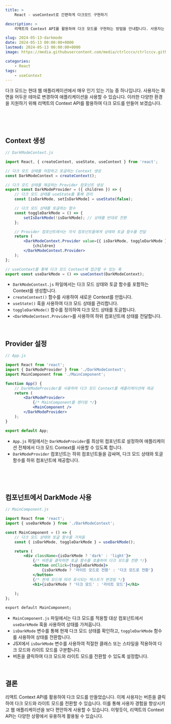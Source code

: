 ```yaml
---
title: >  
    React - useContext로 간편하게 다크모드 구현하기

description: >  
    리액트의 Context API를 활용하여 다크 모드를 구현하는 방법을 안내합니다. 사용자는 버튼을 클릭하여 테마를 라이트 모드와 다크 모드로 전환할 수 있습니다. 

slug: 2024-05-13-darkmode
date: 2024-05-13 00:00:00+0000
lastmod: 2024-05-13 00:00:00+0000
image: https://media.githubusercontent.com/media/ctrlcccv/ctrlcccv.github.io/master/assets/img/post/2024-05-13-darkmode.webp

categories:
    - React
tags:
    - useContext
---
```

다크 모드는 현대 웹 애플리케이션에서 매우 인기 있는 기능 중 하나입니다. 사용자는 화면을 어두운 테마로 변경하여 애플리케이션을 사용할 수 있습니다. 이러한 다양한 환경을 지원하기 위해 리액트의 Context API를 활용하여 다크 모드를 만들어 보겠습니다.   

<br>

<ins class="adsbygoogle"
     style="display:block; text-align:center;"
     data-ad-layout="in-article"
     data-ad-format="fluid"
     data-ad-client="ca-pub-8535540836842352"
     data-ad-slot="2974559225"></ins>
<script>
     (adsbygoogle = window.adsbygoogle || []).push({});
</script>


<br>

## Context 생성

```jsx
// DarkModeContext.js

import React, { createContext, useState, useContext } from 'react';

// 다크 모드 상태를 저장하고 토글하는 Context 생성
const DarkModeContext = createContext();

// 다크 모드 상태를 제공하는 Provider 컴포넌트 생성
export const DarkModeProvider = ({ children }) => {
    // 다크 모드 상태를 useState를 통해 관리
    const [isDarkMode, setIsDarkMode] = useState(false);

    // 다크 모드 상태를 토글하는 함수
    const toggleDarkMode = () => {
        setIsDarkMode(!isDarkMode); // 상태를 반대로 전환
    };

    // Provider 컴포넌트에서는 자식 컴포넌트들에게 상태와 토글 함수를 전달
    return (
        <DarkModeContext.Provider value={{ isDarkMode, toggleDarkMode }}>
            {children}
        </DarkModeContext.Provider>
    );
};

// useContext를 통해 다크 모드 Context에 접근할 수 있는 훅
export const useDarkMode = () => useContext(DarkModeContext);
```

- `DarkModeContext.js` 파일에서는 다크 모드 상태와 토글 함수를 포함하는 Context를 생성합니다.
- `createContext()` 함수를 사용하여 새로운 Context를 만듭니다.
- `useState()` 훅을 사용하여 다크 모드 상태를 관리합니다.
- `toggleDarkMode()` 함수를 정의하여 다크 모드 상태를 토글합니다.
- `<DarkModeContext.Provider>`를 사용하여 하위 컴포넌트에 상태를 전달합니다.

<br>

## Provider 설정

```jsx
// App.js

import React from 'react';
import { DarkModeProvider } from './DarkModeContext';
import MainComponent from './MainComponent';

function App() {
    // DarkModeProvider를 사용하여 다크 모드 Context를 애플리케이션에 제공
    return (
        <DarkModeProvider>
            {/* MainComponent를 렌더링 */}
            <MainComponent />
        </DarkModeProvider>
    );
}

export default App;
```
- `App.js` 파일에서는 `DarkModeProvider`를 최상위 컴포넌트로 설정하여 애플리케이션 전체에서 다크 모드 Context를 사용할 수 있도록 합니다.
- `DarkModeProvider` 컴포넌트는 하위 컴포넌트들을 감싸며, 다크 모드 상태와 토글 함수를 하위 컴포넌트에 제공합니다.

<br>

<ins class="adsbygoogle"
     style="display:block; text-align:center;"
     data-ad-layout="in-article"
     data-ad-format="fluid"
     data-ad-client="ca-pub-8535540836842352"
     data-ad-slot="2974559225"></ins>
<script>
     (adsbygoogle = window.adsbygoogle || []).push({});
</script>


<br>

## 컴포넌트에서 DarkMode 사용
```jsx
// MainComponent.js

import React from 'react';
import { useDarkMode } from './DarkModeContext';

const MainComponent = () => {
    // 다크 모드 상태와 토글 함수를 가져옴
    const { isDarkMode, toggleDarkMode } = useDarkMode();

    return (
        <div className={isDarkMode ? 'dark' : 'light'}>
            {/* 버튼을 클릭하면 토글 함수를 호출하여 다크 모드를 전환 */}
            <button onClick={toggleDarkMode}>
                {isDarkMode ? '라이트 모드로 전환' : '다크 모드로 전환'}
            </button>
            {/* 현재 모드에 따라 표시되는 텍스트가 변경됨 */}
            <h1>{isDarkMode ? '다크 모드' : '라이트 모드'}</h1>
        
    );
};

export default MainComponent;
```
- `MainComponent.js` 파일에서는 다크 모드를 적용할 대상 컴포넌트에서 `useDarkMode` 훅을 사용하여 상태를 가져옵니다.
- `isDarkMode` 변수를 통해 현재 다크 모드 상태를 확인하고, `toggleDarkMode` 함수를 사용하여 상태를 전환합니다.
- JSX에서 `isDarkMode` 변수를 사용하여 적절한 클래스 또는 스타일을 적용하여 다크 모드와 라이트 모드를 구분합니다.
- 버튼을 클릭하여 다크 모드와 라이트 모드를 전환할 수 있도록 설정합니다.

<br>

## 결론
리액트 Context API를 활용하여 다크 모드를 만들었습니다. 이제 사용자는 버튼을 클릭하여 다크 모드와 라이트 모드를 전환할 수 있습니다. 이를 통해 사용자 경험을 향상시키고 웹 애플리케이션을 보다 편안하게 사용할 수 있습니다. 이렇듯이, 리액트의 Context API는 다양한 상황에서 유용하게 활용될 수 있습니다.   
